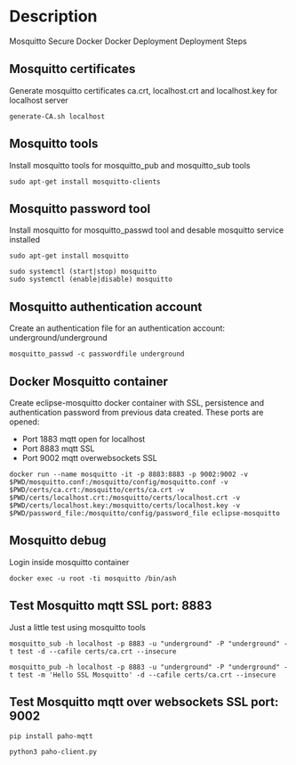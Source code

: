 # Description
Mosquitto Secure Docker Docker Deployment Deployment Steps

## Mosquitto certificates
Generate mosquitto certificates ca.crt, localhost.crt and localhost.key for localhost server

```shell
generate-CA.sh localhost
```

## Mosquitto tools
Install mosquitto tools for mosquitto_pub and mosquitto_sub tools
```shell
sudo apt-get install mosquitto-clients
```

## Mosquitto password tool
Install mosquitto for mosquitto_passwd tool and desable mosquitto service installed

```shell
sudo apt-get install mosquitto

sudo systemctl (start|stop) mosquitto
sudo systemctl (enable|disable) mosquitto
```

## Mosquitto authentication account
Create an authentication file for an authentication account: underground/underground

```shell
mosquitto_passwd -c passwordfile underground
```

## Docker Mosquitto container
Create eclipse-mosquitto docker container with SSL, persistence and authentication password from previous data created. These ports are opened:

- Port 1883 mqtt open for localhost
- Port 8883 mqtt SSL
- Port 9002 mqtt overwebsockets SSL

```shell
docker run --name mosquitto -it -p 8883:8883 -p 9002:9002 -v $PWD/mosquitto.conf:/mosquitto/config/mosquitto.conf -v $PWD/certs/ca.crt:/mosquitto/certs/ca.crt -v $PWD/certs/localhost.crt:/mosquitto/certs/localhost.crt -v $PWD/certs/localhost.key:/mosquitto/certs/localhost.key -v $PWD/password_file:/mosquitto/config/password_file eclipse-mosquitto
```

## Mosquitto debug
Login inside mosquitto container

```shell
docker exec -u root -ti mosquitto /bin/ash
```

## Test Mosquitto mqtt SSL port: 8883
Just a little test using mosquitto tools

```shell
mosquitto_sub -h localhost -p 8883 -u "underground" -P "underground" -t test -d --cafile certs/ca.crt --insecure

mosquitto_pub -h localhost -p 8883 -u "underground" -P "underground" -t test -m 'Hello SSL Mosquitto' -d --cafile certs/ca.crt --insecure
```

## Test Mosquitto mqtt over websockets SSL port: 9002
```shell
pip install paho-mqtt

python3 paho-client.py
```
